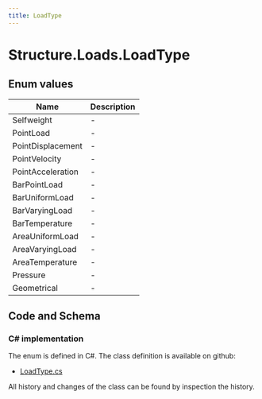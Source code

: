 ```yaml
---
title: LoadType
---
```


# Structure.Loads.LoadType



## Enum values

| Name            | Description                                                    |
|-----------------|----------------------------------------------------------------|
| Selfweight |  -  |
| PointLoad |  -  |
| PointDisplacement |  -  |
| PointVelocity |  -  |
| PointAcceleration |  -  |
| BarPointLoad |  -  |
| BarUniformLoad |  -  |
| BarVaryingLoad |  -  |
| BarTemperature |  -  |
| AreaUniformLoad |  -  |
| AreaVaryingLoad |  -  |
| AreaTemperature |  -  |
| Pressure |  -  |
| Geometrical |  -  |


## Code and Schema

### C# implementation

The enum is defined in C#. The class definition is available on github:

- [LoadType.cs](https://github.com/BHoM/BHoM/blob/develop/Structure_oM/Loads/Enums/LoadType.cs)

All history and changes of the class can be found by inspection the history.
